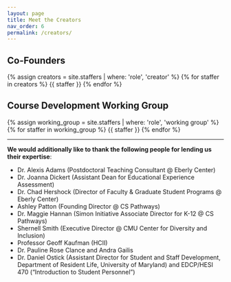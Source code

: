 ```yaml
---
layout: page
title: Meet the Creators
nav_order: 6
permalink: /creators/
---
```


## Co-Founders
{% assign creators = site.staffers | where: 'role', 'creator' %}
{% for staffer in creators %}
{{ staffer }}
{% endfor %}

## Course Development Working Group
{% assign working_group = site.staffers | where: 'role', 'working group' %}
{% for staffer in working_group %}
{{ staffer }}
{% endfor %}

----

__We would additionally like to thank the following people for lending us their expertise__:
- Dr. Alexis Adams (Postdoctoral Teaching Consultant @ Eberly Center)
- Dr. Joanna Dickert (Assistant Dean for Educational Experience Assessment)
- Dr. Chad Hershock (Director of Faculty & Graduate Student Programs @ Eberly Center)
- Ashley Patton (Founding Director @ CS Pathways) 
- Dr. Maggie Hannan (Simon Initiative Associate Director for K-12 @ CS Pathways)
- Shernell Smith (Executive Director @ CMU Center for Diversity and Inclusion)
- Professor Geoff Kaufman (HCII)
- Dr. Pauline Rose Clance and Andra Gailis
- Dr. Daniel Ostick (Assistant Director for Student and Staff Development, Department of Resident Life, University of Maryland) and EDCP/HESI 470 (“Introduction to Student Personnel”)

